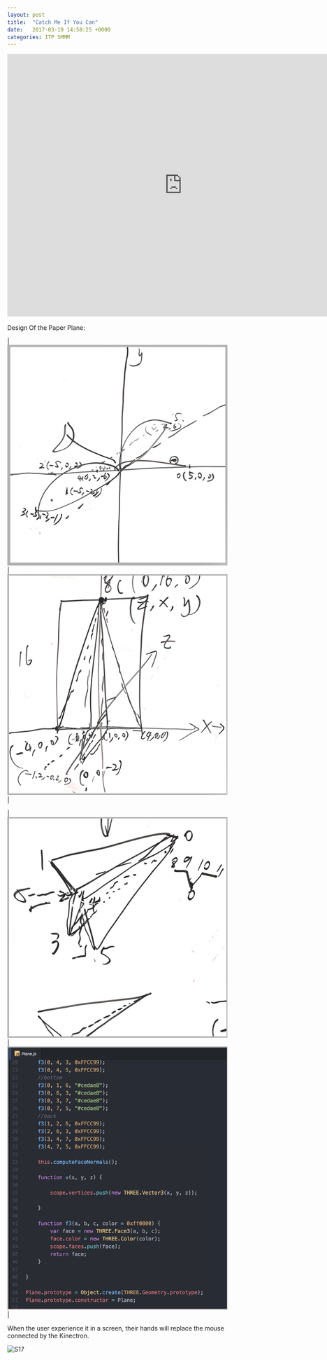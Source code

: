 ```yaml
---
layout: post
title:  "Catch Me If You Can"
date:   2017-03-10 14:58:25 +0000
categories: ITP SMMM
---
```


<iframe src="https://chang-itp.github.io/kinectron/IP/" width="800" height="600" frameborder="0" webkitallowfullscreen mozallowfullscreen allowfullscreen></iframe>

Design Of the Paper Plane:


| ![S17](/pics/paperplane01.jpg) | ![S17](/pics/paperplane02.jpg) |


| ![S17](/pics/paperplane03.jpg) | ![S17](/pics/paperplane04.jpg) |



When the user experience it in a screen, their hands will replace the mouse connected by the Kinectron. 


![S17](/pics/paperplane5.GIF)
